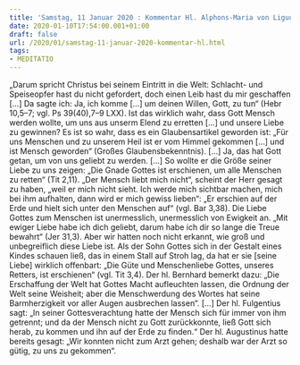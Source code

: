 ```yaml
---
title: 'Samstag, 11 Januar 2020 : Kommentar Hl. Alphons-Maria von Liguori'
date: 2020-01-10T17:54:00.001+01:00
draft: false
url: /2020/01/samstag-11-januar-2020-kommentar-hl.html
tags: 
- MEDITATIO
---
```


„Darum spricht Christus bei seinem Eintritt in die Welt: Schlacht- und Speiseopfer hast du nicht gefordert, doch einen Leib hast du mir geschaffen \[…\] Da sagte ich: Ja, ich komme \[…\] um deinen Willen, Gott, zu tun“ (Hebr 10,5–7; vgl. Ps 39(40),7–9 LXX). Ist das wirklich wahr, dass Gott Mensch werden wollte, um uns aus unserm Elend zu erretten \[…\] und unsere Liebe zu gewinnen? Es ist so wahr, dass es ein Glaubensartikel geworden ist: „Für uns Menschen und zu unserem Heil ist er vom Himmel gekommen \[…\] und ist Mensch geworden“ (Großes Glaubensbekenntnis). \[…\] Ja, das hat Gott getan, um von uns geliebt zu werden. \[…\] So wollte er die Größe seiner Liebe zu uns zeigen: „Die Gnade Gottes ist erschienen, um alle Menschen zu retten“ (Tit 2,11). „Der Mensch liebt mich nicht“, scheint der Herr gesagt zu haben, „weil er mich nicht sieht. Ich werde mich sichtbar machen, mich bei ihm aufhalten, dann wird er mich gewiss lieben“: „Er erschien auf der Erde und hielt sich unter den Menschen auf“ (vgl. Bar 3,38). Die Liebe Gottes zum Menschen ist unermesslich, unermesslich von Ewigkeit an. „Mit ewiger Liebe habe ich dich geliebt, darum habe ich dir so lange die Treue bewahrt“ (Jer 31,3). Aber wir hatten noch nicht erkannt, wie groß und unbegreiflich diese Liebe ist. Als der Sohn Gottes sich in der Gestalt eines Kindes schauen ließ, das in einem Stall auf Stroh lag, da hat er sie \[seine Liebe\] wirklich offenbart: „Die Güte und Menschenliebe Gottes, unseres Retters, ist erschienen“ (vgl. Tit 3,4). Der hl. Bernhard bemerkt dazu: „Die Erschaffung der Welt hat Gottes Macht aufleuchten lassen, die Ordnung der Welt seine Weisheit; aber die Menschwerdung des Wortes hat seine Barmherzigkeit vor aller Augen ausbrechen lassen“. \[…\] Der hl. Fulgentius sagt: „In seiner Gottesverachtung hatte der Mensch sich für immer von ihm getrennt; und da der Mensch nicht zu Gott zurückkonnte, ließ Gott sich herab, zu kommen und ihn auf der Erde zu finden.“ Der hl. Augustinus hatte bereits gesagt: „Wir konnten nicht zum Arzt gehen; deshalb war der Arzt so gütig, zu uns zu gekommen“.